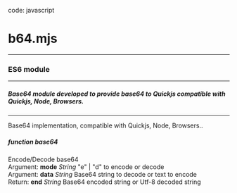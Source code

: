   
code: javascript  
# b64.mjs
---  
### ES6 module
---  
##### Base64 module developed to provide base64 to Quickjs compatible with Quickjs, Node, Browsers.
---  
Base64 implementation, compatible with Quickjs, Node, Browsers..  
  
  
  
##### _function_ **base64**  
Encode/Decode base64  
Argument: **mode** _String_   "e" | "d" to encode or decode  
Argument: **data** _String_   Base64 string to decode or text to encode  
Return: **end** _String_   Base64 encoded string or Utf-8 decoded string  

